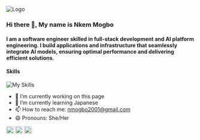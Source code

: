 ![Logo]()
### Hi there 👋, My name is Nkem Mogbo
#### I am a software engineer skilled in full-stack development and AI platform engineering. I build applications and infrastructure that seamlessly integrate AI models, ensuring optimal performance and delivering efficient solutions.

#### Skills
![My Skills](https://skillicons.dev/icons?i=py,git,github,vue,vite,ts,js,postman,nodejs,express,java,aws,kubernetes,docker&perline=7)


- 🔭 I’m currently working on this page 
- 🌱 I’m currently learning Japanese 
- 📫 How to reach me: nmogbo2001@gmail.com 
- 😄 Pronouns: She/Her 

[<img src='https://cdn.jsdelivr.net/npm/simple-icons@3.0.1/icons/github.svg' alt='github' height='20'>](https://github.com/https://github.com/Mogboella)  [<img src='https://cdn.jsdelivr.net/npm/simple-icons@3.0.1/icons/dev-dot-to.svg' alt='dev' height='20'>](https://dev.to/https://dev.to/mogboella)  [<img src='https://cdn.jsdelivr.net/npm/simple-icons@3.0.1/icons/icloud.svg' alt='website' height='20'>](add_my_url)  

<!---
Mogboella/Mogboella is a ✨ special ✨ repository because its `README.md` (this file) appears on your GitHub profile.
You can click the Preview link to take a look at your changes.
--->
